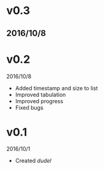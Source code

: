 # v0.3
2016/10/8
- 

# v0.2
2016/10/8
- Added timestamp and size to list
- Improved tabulation
- Improved progress
- Fixed bugs

# v0.1
2016/10/1
- Created *dudel*